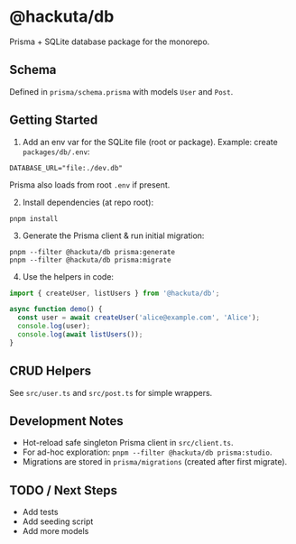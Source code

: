 # @hackuta/db

Prisma + SQLite database package for the monorepo.

## Schema
Defined in `prisma/schema.prisma` with models `User` and `Post`.

## Getting Started

1. Add an env var for the SQLite file (root or package). Example: create `packages/db/.env`:
```
DATABASE_URL="file:./dev.db"
```
Prisma also loads from root `.env` if present.

2. Install dependencies (at repo root):
```
pnpm install
```

3. Generate the Prisma client & run initial migration:
```
pnpm --filter @hackuta/db prisma:generate
pnpm --filter @hackuta/db prisma:migrate
```

4. Use the helpers in code:
```ts
import { createUser, listUsers } from '@hackuta/db';

async function demo() {
  const user = await createUser('alice@example.com', 'Alice');
  console.log(user);
  console.log(await listUsers());
}
```

## CRUD Helpers
See `src/user.ts` and `src/post.ts` for simple wrappers.

## Development Notes
- Hot-reload safe singleton Prisma client in `src/client.ts`.
- For ad-hoc exploration: `pnpm --filter @hackuta/db prisma:studio`.
- Migrations are stored in `prisma/migrations` (created after first migrate).

## TODO / Next Steps
- Add tests
- Add seeding script
- Add more models
